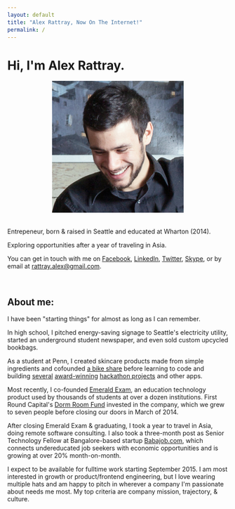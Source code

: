 ```yaml
---
layout: default
title: "Alex Rattray, Now On The Internet!"
permalink: /
---
```


<h1 class='page-header'>
  Hi, I'm Alex Rattray.
</h1>

<div class="row">

  <div class="col-sm-4">
    <center>
      <img class="img-thumbnail"
        style="max-height: 300px;"
        src="/images/alex.jpg"
      />
      <div class="visible-xs">
        <br />
      </div>
    </center>
  </div>

  <div class="col-sm-8">
    <p class="lead">
      Entrepeneur, born &amp; raised in Seattle and educated at Wharton (2014).
    </p>
    <p class="lead">
      Exploring opportunities after a year of traveling in Asia.
    </p>
    <p>
      You can get in touch with me on
      <a href="http://facebook.com/rattray.alex">Facebook</a>,
      <a href="http://www.linkedin.com/pub/alex-rattray/18/938/397">LinkedIn</a>,
      <a href="http://twitter.com/RattrayAlex">Twitter</a>,
      <a href="skype:rattrayalex" title="rattrayalex">Skype</a>,
      or by email at
      <a href="mailto:rattray.alex+.com@gmail.com">rattray.alex@gmail.com</a>.
    </p>
  </div>

</div>

<br>

<h2 class="page-header">About me:</h2>
<p class="lead">
  I have been "starting things" for almost as long as I can remember.
</p>
<p class="lead">
  In high school,
  I pitched energy-saving signage to Seattle's electricity utility,
  started an underground student newspaper,
  and even sold custom upcycled bookbags.
</p>
<p class="lead">
  As a student at Penn,
  I created skincare products made from simple ingredients and
  cofounded <a href="http://penncycle.org">a bike share</a>
  before learning to code and
  building 
  <a href="http://coursegrapher.com">several</a> 
  <a href="http://histography.com">award-winning</a> 
  <a href="pando.com/2013/01/22/meet-musical-toilet-the-latest-innovation-in-the-connected-bathroom/">hackathon projects</a>
  and other apps.
</p>
<p class="lead">
  Most recently, I co-founded
  <a href="http://emeraldexam.com">Emerald Exam</a>,
  an education technology product used by thousands of students at
  over a dozen institutions.
  First Round Capital's
  <a href="http://dormroomfund.com">Dorm Room Fund</a>
  invested in the company, which we grew to seven people before closing
  our doors in March of 2014.
</p>
<p class="lead">
  After closing Emerald Exam &amp; graduating, 
  I took a year to travel in Asia,
  doing remote software consulting.
  I also took a three-month post 
  as Senior Technology Fellow at 
  Bangalore-based startup
  <a href="http://babajob.com">Babajob.com</a>, 
  which connects
  undereducated job seekers with economic opportunities
  and is growing at over 20% month-on-month.
</p>
<p class="lead">
  I expect to be available for fulltime work starting September 2015.
  I am most interested in growth or product/frontend engineering,
  but I love wearing multiple hats and am happy to pitch in
  wherever a company I'm passionate about needs me most.
  My top criteria are company mission, trajectory, &amp; culture.
</p>

